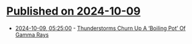 # [Published on 2024-10-09](index.md)

* [2024-10-09, 05:25:00](https://soylentnews.org/article.pl?sid=24/10/08/0246231&from=rss) - [Thunderstorms Churn Up A ‘Boiling Pot’ Of Gamma Rays](https://soylentnews.org/article.pl?sid=24/10/08/0246231&from=rss)
